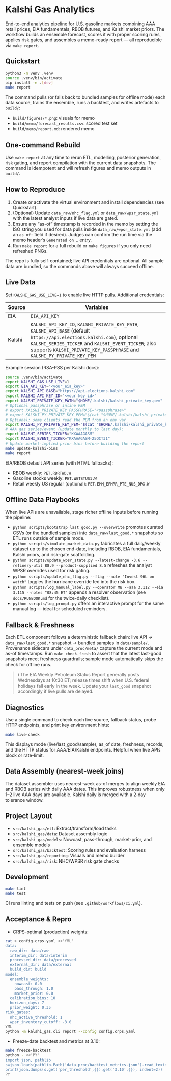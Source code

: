 # Kalshi Gas Analytics

End-to-end analytics pipeline for U.S. gasoline markets combining AAA retail prices, EIA fundamentals, RBOB futures, and Kalshi market priors. The workflow builds an ensemble forecast, scores it with proper scoring rules, applies risk gates, and assembles a memo-ready report — all reproducible via `make report`.

## Quickstart

```bash
python3 -m venv .venv
source .venv/bin/activate
pip install -e .[dev]
make report
```

The command pulls (or falls back to bundled samples for offline mode) each data source, trains the ensemble, runs a backtest, and writes artefacts to `build/`:

- `build/figures/*.png`: visuals for memo
- `build/memo/forecast_results.csv`: scored test set
- `build/memo/report.md`: rendered memo

## One-command Rebuild

Use `make report` at any time to rerun ETL, modelling, posterior generation, risk gating, and report compilation with the current data snapshots. The command is idempotent and will refresh figures and memo outputs in `build/`.

## How to Reproduce

1. Create or activate the virtual environment and install dependencies (see Quickstart).
2. (Optional) Update `data_raw/nhc_flag.yml` or `data_raw/wpsr_state.yml` with the latest analyst inputs if live data are gated.
3. Ensure any “as-of” timestamp is recorded in the memo by setting the ISO string you used for data pulls inside `data_raw/wpsr_state.yml` (add an `as_of:` field if desired). Judges can confirm the run time via the memo header’s `Generated on …` entry.
4. Run `make report` for a full rebuild or `make figures` if you only need refreshed PNGs.

The repo is fully self-contained; live API credentials are optional. All sample data are bundled, so the commands above will always succeed offline.

## Live Data

Set `KALSHI_GAS_USE_LIVE=1` to enable live HTTP pulls. Additional credentials:

| Source | Variables |
| --- | --- |
| EIA | `EIA_API_KEY` |
| Kalshi | `KALSHI_API_KEY_ID`, `KALSHI_PRIVATE_KEY_PATH`, `KALSHI_API_BASE` (default `https://api.elections.kalshi.com`), optional `KALSHI_SERIES_TICKER` and `KALSHI_EVENT_TICKER`; also supports `KALSHI_PRIVATE_KEY_PASSPHRASE` and `KALSHI_PY_PRIVATE_KEY_PEM` |

Example session (RSA-PSS per Kalshi docs):

```bash
source .venv/bin/activate
export KALSHI_GAS_USE_LIVE=1
export EIA_API_KEY="<your_eia_key>"
export KALSHI_API_BASE="https://api.elections.kalshi.com"
export KALSHI_API_KEY_ID="<your_key_id>"
export KALSHI_PRIVATE_KEY_PATH="$HOME/.kalshi/kalshi_private_key.pem"
# Optional passphrase or inline PEM
# export KALSHI_PRIVATE_KEY_PASSPHRASE="<passphrase>"
# export KALSHI_PY_PRIVATE_KEY_PEM="$(cat "$HOME/.kalshi/kalshi_private_key.pem")"
# Optional: some clients read the PEM from an env var
export KALSHI_PY_PRIVATE_KEY_PEM="$(cat "$HOME/.kalshi/kalshi_private_key.pem")"
# AAA gas series/event (update monthly to last day):
export KALSHI_SERIES_TICKER="KXAAAGASM"
export KALSHI_EVENT_TICKER="KXAAAGASM-25OCT31"
# Update market-implied prior bins before building the report
make update-kalshi-bins
make report
```

EIA/RBOB default API series (with HTML fallbacks):
- RBOB weekly: `PET.RBRTWD.W`
- Gasoline stocks weekly: `PET.WGTSTUS1.W`
- Retail weekly US regular (optional): `PET.EMM_EPMRR_PTE_NUS_DPG.W`

## Offline Data Playbooks

When live APIs are unavailable, stage richer offline inputs before running the pipeline:

- `python scripts/bootstrap_last_good.py --overwrite` promotes curated CSVs (or the bundled samples) into `data_raw/last_good.*` snapshots so ETL runs outside of sample mode.
- `python scripts/simulate_market_data.py` fabricates a full daily/weekly dataset up to the chosen end-date, including RBOB, EIA fundamentals, Kalshi priors, and risk-gate scaffolding.
- `python scripts/update_wpsr_state.py --latest-change -3.6 --refinery-util 88.9 --product-supplied 8.5` refreshes the analyst WPSR overrides used for risk gating.
- `python scripts/update_nhc_flag.py --flag --note "Invest 96L on watch"` toggles the hurricane override fed into the risk box.
- `python scripts/log_manual_label.py --operator MB --aaa 3.112 --eia 3.115 --notes "08:45 ET"` appends a resolver observation (see `docs/RUNBOOK.md` for the twice-daily checklist).
- `python scripts/log_prompt.py` offers an interactive prompt for the same manual log — ideal for scheduled reminders.

## Fallback & Freshness

Each ETL component follows a deterministic fallback chain: live API → `data_raw/last_good.*` snapshot → bundled samples in `data/sample/`. Provenance sidecars under `data_proc/meta/` capture the current mode and as-of timestamps. Run `make check-fresh` to assert that the latest last-good snapshots meet freshness guardrails; sample mode automatically skips the check for offline runs.

> ℹ️ The EIA Weekly Petroleum Status Report generally posts Wednesdays at 10:30 ET; release times shift when U.S. federal holidays fall early in the week. Update your `last_good` snapshot accordingly if live pulls are delayed.

## Diagnostics

Use a single command to check each live source, fallback status, probe HTTP endpoints, and print key environment hints:

```bash
make live-check
```

This displays mode (live/last_good/sample), as_of date, freshness, records, and the HTTP status for AAA/EIA/Kalshi endpoints. Helpful when live APIs block or rate-limit.

## Data Assembly (nearest-week joins)

The dataset assembler uses nearest-week as-of merges to align weekly EIA and RBOB series with daily AAA dates. This improves robustness when only 1–2 live AAA days are available. Kalshi daily is merged with a 2‑day tolerance window.

## Project Layout

- `src/kalshi_gas/etl`: Extract/transform/load tasks
- `src/kalshi_gas/data`: Dataset assembly logic
- `src/kalshi_gas/models`: Nowcast, pass-through, market-prior, and ensemble models
- `src/kalshi_gas/backtest`: Scoring rules and evaluation harness
- `src/kalshi_gas/reporting`: Visuals and memo builder
- `src/kalshi_gas/risk`: NHC/WPSR risk gate checks

## Development

```bash
make lint
make test
```

CI runs linting and tests on push (see `.github/workflows/ci.yml`).

## Acceptance & Repro

- CRPS-optimal (production) weights:
```bash
cat > config.crps.yaml <<'YML'
data:
  raw_dir: data/raw
  interim_dir: data/interim
  processed_dir: data/processed
  external_dir: data/external
  build_dir: build
model:
  ensemble_weights:
    nowcast: 0.0
    pass_through: 1.0
    market_prior: 0.0
  calibration_bins: 10
  horizon_days: 7
  prior_weight: 0.35
risk_gates:
  nhc_active_threshold: 1
  wpsr_inventory_cutoff: -3.0
YML
python -m kalshi_gas.cli report --config config.crps.yaml
```

- Freeze-date backtest and metrics at 3.10:
```bash
make freeze-backtest
python - <<'PY'
import json, pathlib
s=json.loads(pathlib.Path('data_proc/backtest_metrics.json').read_text())
print(json.dumps(s.get('per_threshold',{}).get('3.10',{}), indent=2))
PY
```
